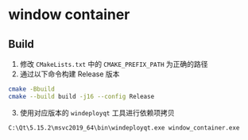 # window container

## Build

1. 修改 `CMakeLists.txt` 中的 `CMAKE_PREFIX_PATH` 为正确的路径
2. 通过以下命令构建 Release 版本
```bash
cmake -Bbuild
cmake --build build -j16 --config Release
```
3. 使用对应版本的 `windeployqt` 工具进行依赖项拷贝
```bash
C:\Qt\5.15.2\msvc2019_64\bin\windeployqt.exe window_container.exe
```
